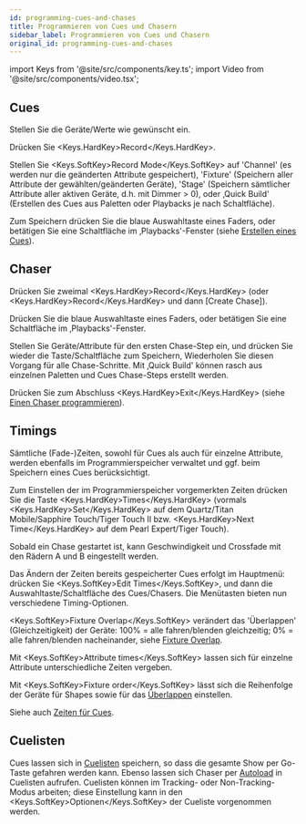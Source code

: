 ```yaml
---
id: programming-cues-and-chases
title: Programmieren von Cues und Chasern
sidebar_label: Programmieren von Cues und Chasern
original_id: programming-cues-and-chases
---
```


import Keys from '@site/src/components/key.ts';
import Video from '@site/src/components/video.tsx';

## Cues

Stellen Sie die Geräte/Werte wie gewünscht ein.

Drücken Sie <Keys.HardKey>Record</Keys.HardKey>.

Stellen Sie <Keys.SoftKey>Record Mode</Keys.SoftKey> auf 'Channel' (es werden nur die geänderten
Attribute gespeichert), 'Fixture' (Speichern aller Attribute der
gewählten/geänderten Geräte), 'Stage' (Speichern sämtlicher Attribute
aller aktiven Geräte, d.h. mit Dimmer \> 0), oder ‚Quick Build'
(Erstellen des Cues aus Paletten oder Playbacks je nach Schaltfläche).

Zum Speichern drücken Sie die blaue Auswahltaste eines Faders, oder
betätigen Sie eine Schaltfläche im ‚Playbacks'-Fenster (siehe [Erstellen eines Cues](../cues/creating-a-cue.md)).

## Chaser

Drücken Sie zweimal <Keys.HardKey>Record</Keys.HardKey> (oder <Keys.HardKey>Record</Keys.HardKey> und dann \[Create
Chase\]).

Drücken Sie die blaue Auswahltaste eines Faders, oder betätigen Sie eine
Schaltfläche im ‚Playbacks'-Fenster.

Stellen Sie Geräte/Attribute für den ersten Chase-Step ein, und drücken
Sie wieder die Taste/Schaltfläche zum Speichern, Wiederholen Sie diesen
Vorgang für alle Chase-Schritte. Mit ‚Quick Build' können rasch aus
einzelnen Paletten und Cues Chase-Steps erstellt werden.

Drücken Sie zum Abschluss <Keys.HardKey>Exit</Keys.HardKey> (siehe [Einen Chaser programmieren](../chases/creating-a-chase.md#einen-chaser-programmieren)).

## Timings

Sämtliche (Fade-)Zeiten, sowohl für Cues als auch für einzelne
Attribute, werden ebenfalls im Programmierspeicher verwaltet und ggf.
beim Speichern eines Cues berücksichtigt.

Zum Einstellen der im Programmierspeicher vorgemerkten Zeiten drücken
Sie die Taste <Keys.HardKey>Times</Keys.HardKey> (vormals <Keys.HardKey>Set</Keys.HardKey> auf dem Quartz/Titan Mobile/Sapphire
Touch/Tiger Touch II bzw. <Keys.HardKey>Next Time</Keys.HardKey> auf dem Pearl Expert/Tiger
Touch).

Sobald ein Chase gestartet ist, kann Geschwindigkeit und Crossfade mit
den Rädern A und B eingestellt werden.

Das Ändern der Zeiten bereits gespeicherter Cues erfolgt im Hauptmenü:
drücken Sie <Keys.SoftKey>Edit Times</Keys.SoftKey>, und dann die Auswahltaste/Schaltfläche des
Cues/Chasers. Die Menütasten bieten nun verschiedene Timing-Optionen.

<Keys.SoftKey>Fixture Overlap</Keys.SoftKey> verändert das 'Überlappen' (Gleichzeitigkeit) der
Geräte: 100% = alle fahren/blenden gleichzeitig; 0% = alle
fahren/blenden nacheinander, siehe [Fixture Overlap](../cues/cue-timing.md#einstellen-von-überblendzeiten-und-geräteversatz).

Mit <Keys.SoftKey>Attribute times</Keys.SoftKey> lassen sich für einzelne Attribute
unterschiedliche Zeiten vergeben.

Mit <Keys.SoftKey>Fixture order</Keys.SoftKey> lässt sich die Reihenfolge der Geräte für Shapes
sowie für das [Überlappen](../cues/cue-timing.md#einstellen-von-überblendzeiten-und-geräteversatz) einstellen.

Siehe auch [Zeiten für Cues](../cues/cue-timing.md).

## Cuelisten

Cues lassen sich in [Cuelisten](../cue-lists/creating-a-cue-list.md) 
speichern, so dass die gesamte Show per Go-Taste gefahren werden kann. 
Ebenso lassen sich Chaser per [Autoload](../cue-lists/creating-a-cue-list.md#autoloading-laden-eines-externen-cues) in
Cuelisten aufrufen. Cuelisten können im Tracking- oder
Non-Tracking-Modus arbeiten; diese Einstellung kann in den
<Keys.SoftKey>Optionen</Keys.SoftKey> der Cueliste vorgenommen werden. 
